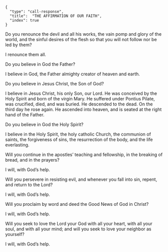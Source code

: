 ```
{
  "type": "call-response",
  "title":  "THE AFFIRMATION OF OUR FAITH",
  "index": true
}
```

Do you renounce the devil and all his
works, the vain pomp and glory of the
world, and the sinful desires of the
flesh so that you will not follow nor be
led by them?

I renounce them all.

Do you believe in God the Father?

I believe in God, the Father
almighty creator of heaven
and earth.

Do you believe in Jesus Christ, the Son
of God?

I believe in Jesus Christ, his only
Son, our Lord. He was conceived
by the Holy Spirit and born of
the virgin Mary. He suffered
under Pontius Pilate, was
crucified, died, and was buried.
He descended to the dead. On
the third day he rose again. He
ascended into heaven, and is
seated at the right hand of
the Father.

Do you believe in God the Holy
Spirit?

I believe in the Holy Spirit,
the holy catholic Church,
the communion of saints,
the forgiveness of sins,
the resurrection of the body,
and the life everlasting.

Will you continue in the apostles’
teaching and fellowship, in the
breaking of bread, and in the prayers?

I will, with God’s help.

Will you persevere in resisting evil, and
whenever you fall into sin, repent, and
return to the Lord?

I will, with God’s help.

Will you proclaim by word and deed
the Good News of God in Christ?

I will, with God’s help.

Will you seek to love the Lord your
God with all your heart, with all your
soul, and with all your mind; and will
you seek to love your neighbor as
yourself?

I will, with God’s help.

